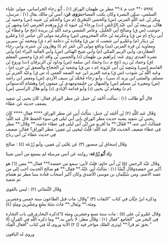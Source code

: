 ٥٩٩٤ -** خت م ٤:** مطر بن طهمان الوراق (١) ، أَبُو رجاء الخراساني، مولى علباء السلمي، سكن البصرة وكان يكتب المصاحف**رَوَى عَن:** أنس بْن مالك يقال (١) : مرسل، وبكر بْن عَبد اللَّهِ المزني (س) والحسن البَصْرِيّ (م س) والحكم بْن عتيبة (س) وحميد بْن هلال، وربيعة بْن أَبي عَبْد الرَّحْمَنِ (ت) ورجاء بْن حيوة (د ق) وزهدم الجرمي (م) وشهر بْن حوشب (س ق) وصالح أَبِي الخليل، وعامر الشعبي وعبد اللَّهِ بْن بريدة (عخ م) وعطاء بْن أَبي رباح (م س ق) وعكرمة بْن خالد المخزومي (س) وعكرمة مولى ابْن عباس (د) وعَمْرو بْن دِينَار (م) وعَمْرو ابن شعيب (د س ق) وقتادة بْن دعامة (م د ق) ومحمد بْن سيرين ومعاوية بْن قرة المزني (مد) ونافع مولى ابْن عُمَر (م ٤) وهارون بْن عنترة، وأبي رجاء العطاردي، وأبي الزبير المكي (م) وأبي شيخ الهنائي (س) وأبي العالية البراء (م) وأبي نضرة العبدي رَوَى عَنه: إبراهيم بن طهمان (د) والحسين بْن واقد (م ق) وحسين المعلم (ق) وحماد بْن زيد (عخ م ت) وحماد ابن سلمة (س) وداود بْن الزبرقان (ت) وروح بْن القاسم (سي) وسَعِيد بْن أَبي عَرُوبَة (م د س ق) وشعبة بْن الحجاج والصعق بْن حزن (م) ، وعَبد اللَّهِ بْن شوذب (س ق) وعبد العزيز ابن عبد الصمد العمي (د س ق) وعَبْد العزيز بْن مسلم، والمثنى ابن يزيد (د سي) ، وأبو رجاء مُحَمَّد بْن سيف الأزدي (س) ومعمر ابن راشد (س) ومغيرة بْن مسلم (س) والمنهال بن خليفةومهدي بْن ميمون (م) وهشام الدستوائي (م د) وهمام بْن يحيى (د) وأبو قدامة الإيادي (د) وأبو هلال الراسبي (س)

قال أَبُو طالب (١) : سألت أَحْمَد بْن حنبل عَن مطر الوراق فقال: كَانَ يحيى بْن سَعِيد يضعف حديثه عَن عطاء

وَقَال عَبد اللَّهِ (٢) بْن أَحْمَد بْن حنبل: سَأَلتُ أَبِي عَن مطر الوراق،**** فقال:**** كَانَ يحيى بْن سَعِيد يشبه حديث مطر الوراق بابن أَبي ليلى فِي سوء الحفظ قال عَبد اللَّهِ: فسَأَلتُ أبي عنه،** فَقَالَ:** ما أقربه من ابْن أَبي ليلى فِي عطاء خاصة،** وَقَال:** مطر فِي عطاء ضعيف الحديث قال عَبد اللَّهِ: قُلْتُ ليحيى بْن مَعِين: مطر الوراق؟ فقال: ضعيف فِي حديث عطاء بْن أَبي رباح

وَقَال إسحاق بْن منصور (٣) عَن يَحْيَى بْن مَعِين، وأبو زُرْعَة (٤) : صالح

**زاد أَبُو زُرْعَة:** روايته عَن أنس مرسلة لم يسمع من أنس شيئا

وَقَال عَبْد الرحمن (٥) بْن أَبي حاتم: قلتُ لأبي: سمع من حفصة؟** فقال:** ممن (٦) هو أكبر من حفصةوَقَال أَيْضًا (١) : سَأَلتُ أَبِي عَنْهُ،** فقال:** هو صالح الحديث أحب إلي من عقبة الأصم، ومن سُلَيْمان بن موسى الأشدق وكان أكبر أصحاب قتادة سنا مطر ثم هشام ثم شعبة

وَقَال النَّسَائي (٢) : ليس بالقوي

وذكره ابنُ حِبَّان في كتاب "الثقات (٣) "وَقَال: مات قبل الطاعون سنة خمس وعشرين ومئة،** ويُقال:** مَاتَ سَنَةَ تِسْعٍ وعِشْرِينَ ومِئَةٍ (٤)

وَقَال عَمْرو بْن علي (٥) : مات سنة تسع وعشرين ومئة (٦)ذكره البخاري فِي باب التجارة فِي البحر من "الجامع "فقال (١) : وَقَال مطر: لا بأس به،** وما ذكره اللَّهِ فِي القرآن إلا بحق ثم قرأ:** (وترى الفلك مواخر فيه () ٢) الآية وروى لَهُ فِي كتاب "أفعال الْعِبَاد "

وروى له الباقون